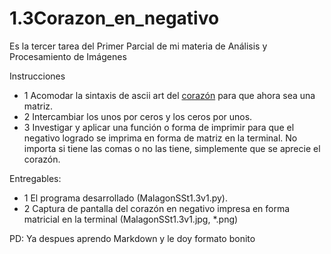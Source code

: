 # 1.3Corazon_en_negativo
Es la tercer tarea del Primer Parcial de mi materia de Análisis y Procesamiento de Imágenes

Instrucciones
- 1 Acomodar la sintaxis de ascii art del [corazón](https://raw.githubusercontent.com/eljuanrv/1.3Corazon_en_negativo/main/corazonbin.py) para que ahora sea una matriz.
- 2 Intercambiar los unos por ceros y los ceros por unos.
- 3 Investigar y aplicar una función o forma de imprimir para que el negativo logrado se imprima en forma de matriz en la terminal. No importa si tiene las comas o no las tiene, simplemente que se aprecie el corazón.


Entregables:
- 1 El programa desarrollado (MalagonSSt1.3v1.py).
- 2 Captura de pantalla del corazón en negativo impresa en forma matricial en la terminal (MalagonSSt1.3v1.jpg, *.png)


PD: Ya despues aprendo Markdown y le doy formato bonito
